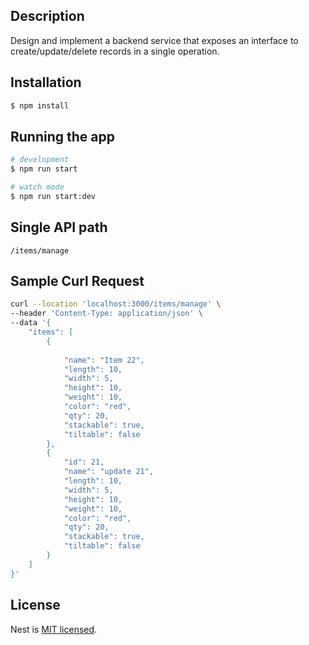 


## Description

Design and implement a backend service that exposes an interface to create/update/delete records in a single
operation.

## Installation

```bash
$ npm install
```

## Running the app

```bash
# development
$ npm run start

# watch mode
$ npm run start:dev
```

## Single API path
```/items/manage```


## Sample Curl Request

```bash
curl --location 'localhost:3000/items/manage' \
--header 'Content-Type: application/json' \
--data '{
    "items": [
        {
            
            "name": "Item 22",
            "length": 10,
            "width": 5,
            "height": 10,
            "weight": 10,
            "color": "red",
            "qty": 20,
            "stackable": true,
            "tiltable": false
        },
        {
            "id": 21,
            "name": "update 21",
            "length": 10,
            "width": 5,
            "height": 10,
            "weight": 10,
            "color": "red",
            "qty": 20,
            "stackable": true,
            "tiltable": false
        }      
    ]
}'
```



## License

Nest is [MIT licensed](LICENSE).
